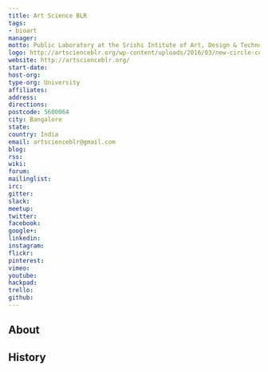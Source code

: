 ```yaml
---
title: Art Science BLR
tags:
- bioart
manager: 
motto: Public Laboratory at the Srishi Intitute of Art, Design & Technology
logo: http://artscienceblr.org/wp-content/uploads/2016/03/new-circle-copy.png
website: http://artscienceblr.org/
start-date: 
host-org: 
type-org: University
affiliates: 
address: 
directions: 
postcode: 5600064
city: Bangalore
state: 
country: India
email: artscienceblr@gmail.com
blog: 
rss: 
wiki: 
forum: 
mailinglist: 
irc: 
gitter: 
slack: 
meetup: 
twitter: 
facebook: 
google+: 
linkedin: 
instagram: 
flickr: 
pinterest: 
vimeo: 
youtube: 
hackpad: 
trello: 
github: 
---
```


## About

## History
